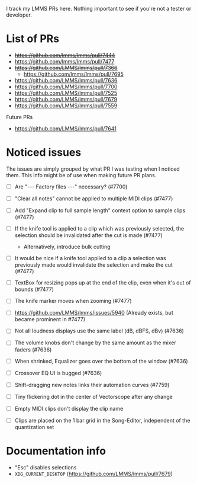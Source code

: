 I track my LMMS PRs here.
Nothing important to see if you're not a tester or developer.

# List of PRs

- ~~https://github.com/lmms/lmms/pull/7444~~
- https://github.com/lmms/lmms/pull/7477
- ~~https://github.com/LMMS/lmms/pull/7366~~
	- https://github.com/lmms/lmms/pull/7695
- https://github.com/LMMS/lmms/pull/7636
- https://github.com/LMMS/lmms/pull/7700
- https://github.com/LMMS/lmms/pull/7525
- https://github.com/LMMS/lmms/pull/7679
- https://github.com/LMMS/lmms/pull/7559

Future PRs

- https://github.com/LMMS/lmms/pull/7641

# Noticed issues

The issues are simply grouped by what PR I was testing when I noticed them.
This info might be of use when making future PR plans.

- [ ] Are "--- Factory files ---" necessary? (#7700)

- [ ] "Clear all notes" cannot be applied to multiple MIDI clips (#7477)
- [ ] Add "Expand clip to full sample length" context option to sample clips (#7477)
- [ ] If the knife tool is applied to a clip which was previously selected, the selection should be invalidated after the cut is made (#7477)
  - Alternatively, introduce bulk cutting
- [ ] It would be nice if a knife tool applied to a clip a selection was previously made would invalidate the selection and make the cut (#7477)
- [ ] TextBox for resizing pops up at the end of the clip, even when it's out of bounds (#7477)
- [ ] The knife marker moves when zooming (#7477)
- [ ] https://github.com/LMMS/lmms/issues/5940 (Already exists, but became prominent in #7477)

- [ ] Not all loudness displays use the same label (dB, dBFS, dBv) (#7636)
- [ ] The volume knobs don't change by the same amount as the mixer faders (#7636)
- [ ] When shrinked, Equalizer goes over the bottom of the window (#7636)
- [ ] Crossover EQ UI is bugged (#7636)

- [ ] Shift-dragging new notes links their automation curves (#7759)

- [ ] Tiny flickering dot in the center of Vectorscope after any change
- [ ] Empty MIDI clips don't display the clip name
- [ ] Clips are placed on the 1 bar grid in the Song-Editor, independent of the quantization set

# Documentation info

- "Esc" disables selections
- `XDG_CURRENT_DESKTOP` (https://github.com/LMMS/lmms/pull/7679)
